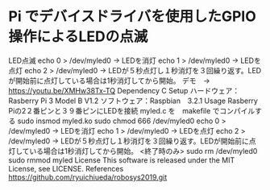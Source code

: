 # Pi でデバイスドライバを使用したGPIO操作によるLEDの点滅
LED点滅
echo 0 > /dev/myled0 → LEDを消灯
echo 1 > /dev/myled0 → LEDを点灯
echo 2 > /dev/myled0 → LEDが５秒点灯し１秒消灯を３回繰り返す。LEDが開始前に点灯している場合は1秒消灯してから開始。
デモ　→　https://youtu.be/XMHw38Tx-TQ
Dependency
C
Setup
ハードウェア：Rasberry Pi 3 Model B V1.2
ソフトウェア：Raspbian　3.2.1
Usage
Rasberry Piの2２番ピンと３９番ピンにLEDを接続
myled.c を　makefile でコンパイルする
sudo insmod myled.ko
sudo chmod 666 /dev/myled0
echo 0 > /dev/myled0 → LEDを消灯
echo 1 > /dev/myled0 → LEDを点灯
echo 2 > /dev/myled0 → LEDが５秒点灯し１秒消灯を３回繰り返す。LEDが開始前に点灯している場合は1秒消灯してから開始。
<終了時のみ>
sudo rm /dev/myled0
sudo rmmod myled
License
This software is released under the MIT License, see LICENSE.
References
https://github.com/ryuichiueda/robosys2019.git
